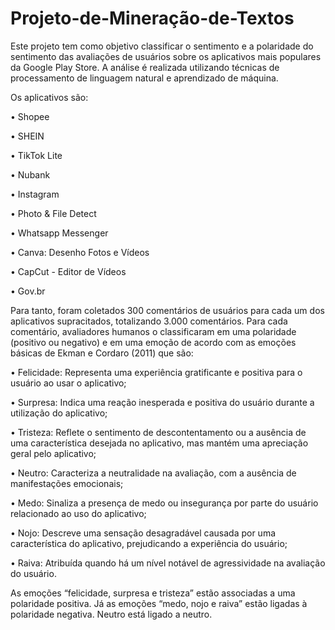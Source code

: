 # Projeto-de-Mineração-de-Textos

Este projeto tem como objetivo classificar o sentimento e a polaridade do sentimento das avaliações de usuários sobre os aplicativos mais populares da Google Play Store. A análise é realizada utilizando técnicas de processamento de linguagem natural e aprendizado de máquina.

 Os aplicativos são:

• Shopee

• SHEIN

• TikTok Lite

• Nubank

• Instagram

• Photo & File Detect

• Whatsapp Messenger

• Canva: Desenho Fotos e Vídeos

• CapCut - Editor de Vídeos

• Gov.br

Para tanto, foram coletados 300 comentários de usuários para cada um dos aplicativos supracitados, totalizando 3.000 comentários. Para cada comentário, avaliadores humanos o classificaram em uma polaridade (positivo ou negativo) e em uma emoção de acordo com as emoções básicas de Ekman e Cordaro (2011) que são:

• Felicidade: Representa uma experiência gratificante e positiva para o
usuário ao usar o aplicativo;

• Surpresa: Indica uma reação inesperada e positiva do usuário durante a
utilização do aplicativo;

• Tristeza: Reflete o sentimento de descontentamento ou a ausência de
uma característica desejada no aplicativo, mas mantém uma apreciação
geral pelo aplicativo;

• Neutro: Caracteriza a neutralidade na avaliação, com a ausência de
manifestações emocionais;

• Medo: Sinaliza a presença de medo ou insegurança por parte do usuário
relacionado ao uso do aplicativo;

• Nojo: Descreve uma sensação desagradável causada por uma
característica do aplicativo, prejudicando a experiência do usuário;

• Raiva: Atribuída quando há um nível notável de agressividade na
avaliação do usuário.

As emoções “felicidade, surpresa e tristeza” estão associadas a uma polaridade positiva. Já as emoções “medo, nojo e raiva” estão ligadas à polaridade negativa. Neutro está ligado a neutro.
